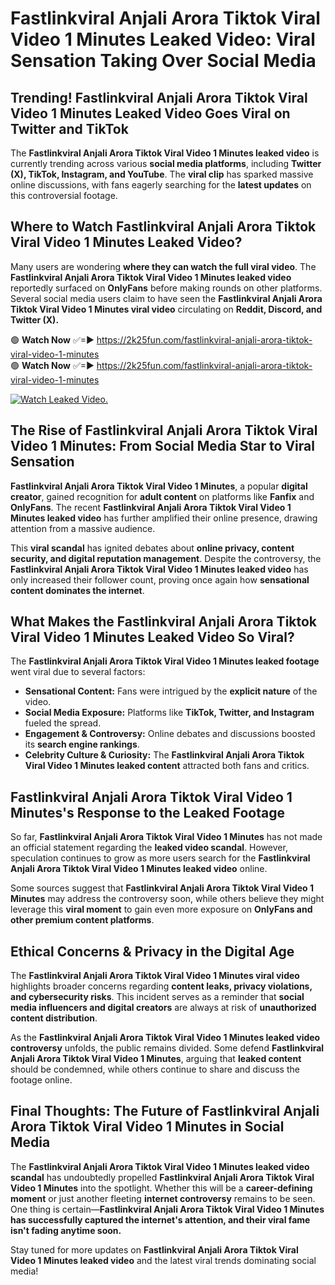 # Fastlinkviral Anjali Arora Tiktok Viral Video 1 Minutes Leaked Video: Viral Sensation Taking Over Social Media

## **Trending! Fastlinkviral Anjali Arora Tiktok Viral Video 1 Minutes Leaked Video Goes Viral on Twitter and TikTok**
The **Fastlinkviral Anjali Arora Tiktok Viral Video 1 Minutes leaked video** is currently trending across various **social media platforms**, including **Twitter (X), TikTok, Instagram, and YouTube**. The **viral clip** has sparked massive online discussions, with fans eagerly searching for the **latest updates** on this controversial footage.

## **Where to Watch Fastlinkviral Anjali Arora Tiktok Viral Video 1 Minutes Leaked Video?**
Many users are wondering **where they can watch the full viral video**. The **Fastlinkviral Anjali Arora Tiktok Viral Video 1 Minutes leaked video** reportedly surfaced on **OnlyFans** before making rounds on other platforms. Several social media users claim to have seen the **Fastlinkviral Anjali Arora Tiktok Viral Video 1 Minutes viral video** circulating on **Reddit, Discord, and Twitter (X).**

🟢 **Watch Now** ✅=► https://2k25fun.com/fastlinkviral-anjali-arora-tiktok-viral-video-1-minutes  
🟢 **Watch Now** ✅=► https://2k25fun.com/fastlinkviral-anjali-arora-tiktok-viral-video-1-minutes  

[![Watch Leaked Video.](https://miro.medium.com/v2/resize:fit:828/format:webp/1*cilzJN44JGOrTw9NJCrNHA.gif "Watch Leaked Video")](https://2k25fun.com/fastlinkviral-anjali-arora-tiktok-viral-video-1-minutes)

## **The Rise of Fastlinkviral Anjali Arora Tiktok Viral Video 1 Minutes: From Social Media Star to Viral Sensation**
**Fastlinkviral Anjali Arora Tiktok Viral Video 1 Minutes**, a popular **digital creator**, gained recognition for **adult content** on platforms like **Fanfix** and **OnlyFans**. The recent **Fastlinkviral Anjali Arora Tiktok Viral Video 1 Minutes leaked video** has further amplified their online presence, drawing attention from a massive audience.

This **viral scandal** has ignited debates about **online privacy, content security, and digital reputation management**. Despite the controversy, the **Fastlinkviral Anjali Arora Tiktok Viral Video 1 Minutes leaked video** has only increased their follower count, proving once again how **sensational content dominates the internet**.

## **What Makes the Fastlinkviral Anjali Arora Tiktok Viral Video 1 Minutes Leaked Video So Viral?**
The **Fastlinkviral Anjali Arora Tiktok Viral Video 1 Minutes leaked footage** went viral due to several factors:
- **Sensational Content:** Fans were intrigued by the **explicit nature** of the video.
- **Social Media Exposure:** Platforms like **TikTok, Twitter, and Instagram** fueled the spread.
- **Engagement & Controversy:** Online debates and discussions boosted its **search engine rankings**.
- **Celebrity Culture & Curiosity:** The **Fastlinkviral Anjali Arora Tiktok Viral Video 1 Minutes leaked content** attracted both fans and critics.

## **Fastlinkviral Anjali Arora Tiktok Viral Video 1 Minutes's Response to the Leaked Footage**
So far, **Fastlinkviral Anjali Arora Tiktok Viral Video 1 Minutes** has not made an official statement regarding the **leaked video scandal**. However, speculation continues to grow as more users search for the **Fastlinkviral Anjali Arora Tiktok Viral Video 1 Minutes leaked video** online.

Some sources suggest that **Fastlinkviral Anjali Arora Tiktok Viral Video 1 Minutes** may address the controversy soon, while others believe they might leverage this **viral moment** to gain even more exposure on **OnlyFans and other premium content platforms**.

## **Ethical Concerns & Privacy in the Digital Age**
The **Fastlinkviral Anjali Arora Tiktok Viral Video 1 Minutes viral video** highlights broader concerns regarding **content leaks, privacy violations, and cybersecurity risks**. This incident serves as a reminder that **social media influencers and digital creators** are always at risk of **unauthorized content distribution**.

As the **Fastlinkviral Anjali Arora Tiktok Viral Video 1 Minutes leaked video controversy** unfolds, the public remains divided. Some defend **Fastlinkviral Anjali Arora Tiktok Viral Video 1 Minutes**, arguing that **leaked content** should be condemned, while others continue to share and discuss the footage online.

## **Final Thoughts: The Future of Fastlinkviral Anjali Arora Tiktok Viral Video 1 Minutes in Social Media**
The **Fastlinkviral Anjali Arora Tiktok Viral Video 1 Minutes leaked video scandal** has undoubtedly propelled **Fastlinkviral Anjali Arora Tiktok Viral Video 1 Minutes** into the spotlight. Whether this will be a **career-defining moment** or just another fleeting **internet controversy** remains to be seen. One thing is certain—**Fastlinkviral Anjali Arora Tiktok Viral Video 1 Minutes has successfully captured the internet's attention, and their viral fame isn't fading anytime soon.**

Stay tuned for more updates on **Fastlinkviral Anjali Arora Tiktok Viral Video 1 Minutes leaked video** and the latest viral trends dominating social media!